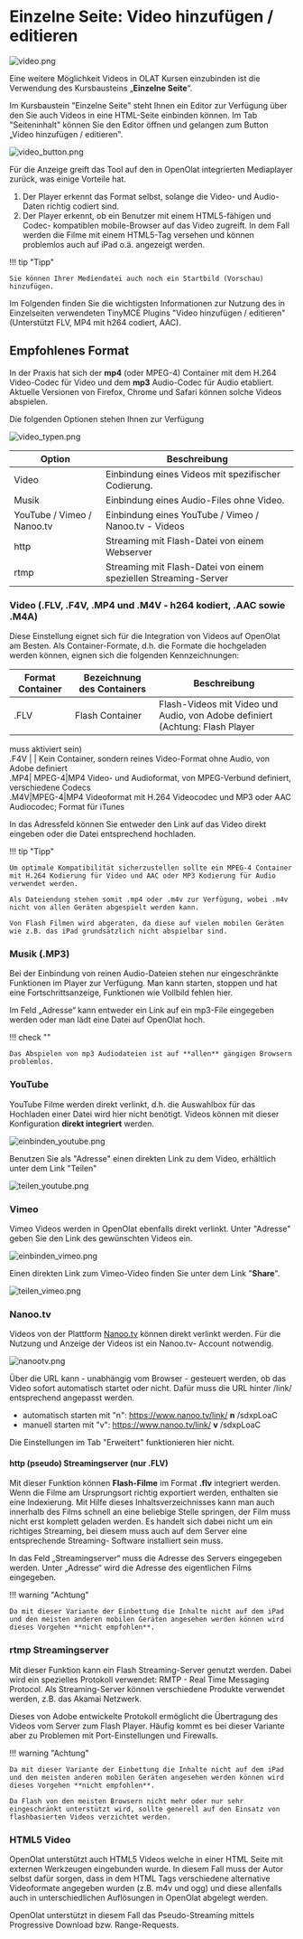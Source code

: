 # Einzelne Seite: Video hinzufügen / editieren

![video.png](assets/add_video.png)

Eine weitere Möglichkeit Videos in OLAT Kursen einzubinden ist die Verwendung
des Kursbausteins „**Einzelne Seite**“.

Im Kursbaustein "Einzelne Seite" steht Ihnen ein Editor zur Verfügung über den
Sie auch Videos in eine HTML-Seite einbinden können. Im Tab "Seiteninhalt"
können Sie den Editor öffnen und gelangen zum Button „Video hinzufügen /
editieren".

![video_button.png](assets/video_button.png)  

Für die Anzeige greift das Tool auf den in OpenOlat integrierten Mediaplayer
zurück, was einige Vorteile hat.  
1. Der Player erkennt das Format selbst, solange die Video- und Audio-Daten
richtig codiert sind.  
2. Der Player erkennt, ob ein Benutzer mit einem HTML5-fähigen und Codec-
kompatiblen mobile-Browser auf das Video zugreift. In dem Fall werden die
Filme mit einem HTML5-Tag versehen und können problemlos auch auf iPad o.ä.
angezeigt werden.  

!!! tip "Tipp"

    Sie können Ihrer Mediendatei auch noch ein Startbild (Vorschau) hinzufügen.

Im Folgenden finden Sie die wichtigsten Informationen zur Nutzung des in
Einzelseiten verwendeten TinyMCE Plugins "Video hinzufügen / editieren"
(Unterstützt FLV, MP4 mit h264 codiert, AAC).

## Empfohlenes Format

In der Praxis hat sich der **mp4** (oder MPEG-4) Container mit dem H.264
Video-Codec für Video und dem **mp3** Audio-Codec für Audio etabliert.
Aktuelle Versionen von Firefox, Chrome und Safari können solche Videos
abspielen.

  

Die folgenden Optionen stehen Ihnen zur Verfügung

![video_typen.png](assets/Video_Audio_Typen_DE.png)

| Option |  Beschreibung  | 
---|---  
Video | Einbindung eines Videos mit spezifischer Codierung.  
Musik | Einbindung eines Audio-Files ohne Video.  
YouTube / Vimeo / Nanoo.tv | Einbindung eines YouTube / Vimeo / Nanoo.tv - Videos  
http | Streaming mit Flash-Datei von einem Webserver  
rtmp | Streaming mit Flash-Datei von einem speziellen Streaming-Server  
  
### Video (.FLV, .F4V, .MP4 und .M4V - h264 kodiert, .AAC sowie .M4A)

Diese Einstellung eignet sich für die Integration von Videos auf OpenOlat am
Besten. Als Container-Formate, d.h. die Formate die hochgeladen werden können,
eignen sich die folgenden Kennzeichnungen:

| Format Container | Bezeichnung des Containers | Beschreibung  | 
| ---|---|---  | 
| .FLV | Flash Container | Flash-Videos mit Video und Audio, von Adobe definiert (Achtung: Flash Player
muss aktiviert sein)  
  .F4V | | Kein Container, sondern reines Video-Format ohne Audio, von Adobe definiert  
  .MP4| MPEG-4|MP4 Video- und Audioformat, von MPEG-Verbund definiert, verschiedene Codecs  
  .M4V|MPEG-4|MP4 Videoformat mit H.264 Videocodec und MP3 oder AAC Audiocodec; Format für iTunes  
  
In das Adressfeld können Sie entweder den Link auf das Video direkt eingeben
oder die Datei entsprechend hochladen.

!!! tip "Tipp"

    Um optimale Kompatibilität sicherzustellen sollte ein MPEG-4 Container mit H.264 Kodierung für Video und AAC oder MP3 Kodierung für Audio verwendet werden. 
    
    Als Dateiendung stehen somit .mp4 oder .m4v zur Verfügung, wobei .m4v nicht von allen Geräten abgespielt werden kann. 
    
    Von Flash Filmen wird abgeraten, da diese auf vielen mobilen Geräten wie z.B. das iPad grundsätzlich nicht abspielbar sind.

### Musik (.MP3)

Bei der Einbindung von reinen Audio-Dateien stehen nur eingeschränkte
Funktionen im Player zur Verfügung. Man kann starten, stoppen und hat eine
Fortschrittsanzeige, Funktionen wie Vollbild fehlen hier. 

Im Feld „Adresse“
kann entweder ein Link auf ein mp3-File eingegeben werden oder man lädt eine
Datei auf OpenOlat hoch. 

!!! check ""

    Das Abspielen von mp3 Audiodateien ist auf **allen** gängigen Browsern problemlos.

### YouTube  

YouTube Filme werden direkt verlinkt, d.h. die Auswahlbox für das Hochladen
einer Datei wird hier nicht benötigt. Videos können mit dieser Konfiguration
**direkt integriert** werden.

![einbinden_youtube.png](assets/youtube_embed_DE.png)  

Benutzen Sie als "Adresse" einen direkten Link zu dem Video, erhältlich unter
dem Link "Teilen"

![teilen_youtube.png](assets/youtube_share.png)

### Vimeo  

Vimeo Videos werden in OpenOlat ebenfalls direkt verlinkt. Unter "Adresse"
geben Sie den Link des gewünschten Videos ein.

![einbinden_vimeo.png](assets/vimeo_embed_DE.png)  

Einen direkten Link zum Vimeo-Video finden Sie unter dem Link "**Share**".  

![teilen_vimeo.png](assets/vimeo_share_DE.png)

### Nanoo.tv

Videos von der Plattform [Nanoo.tv](https://portal.nanoo.tv/) können direkt
verlinkt werden. Für die Nutzung und Anzeige der Videos ist ein Nanoo.tv-
Account notwendig.

![nanootv.png](assets/Nanoo_tv_DE.png)

Über die URL kann - unabhängig vom Browser - gesteuert werden, ob das Video
sofort automatisch startet oder nicht. Dafür muss die URL hinter /link/
entsprechend angepasst werden.

  * automatisch starten mit "n": https://www.nanoo.tv/link/ **n** /sdxpLoaC
  * manuell starten mit "v": https://www.nanoo.tv/link/ **v** /sdxpLoaC

Die Einstellungen im Tab "Erweitert" funktionieren hier nicht.

#### http (pseudo) Streamingserver (nur .FLV)

Mit dieser Funktion können **Flash-Filme** im Format **.flv** integriert werden. Wenn
die Filme am Ursprungsort richtig exportiert werden, enthalten sie eine
Indexierung. Mit Hilfe dieses Inhaltsverzeichnisses kann man auch innerhalb
des Films schnell an eine beliebige Stelle springen, der Film muss nicht erst
komplett geladen werden. Es handelt sich dabei nicht um ein richtiges
Streaming, bei diesem muss auch auf dem Server eine entsprechende Streaming-
Software installiert sein muss.

In das Feld „Streamingserver“ muss die Adresse des Servers eingegeben werden.
Unter „Adresse“ wird die Adresse des eigentlichen Films eingegeben.

!!! warning "Achtung"

    Da mit dieser Variante der Einbettung die Inhalte nicht auf dem iPad und den meisten anderen mobilen Geräten angesehen werden können wird dieses Vorgehen **nicht empfohlen**.

### rtmp Streamingserver

Mit dieser Funktion kann ein Flash Streaming-Server genutzt werden. Dabei wird
ein spezielles Protokoll verwendet: RMTP - Real Time Messaging Protocol. Als
Streaming-Server können verschiedene Produkte verwendet werden, z.B. das
Akamai Netzwerk.

Dieses von Adobe entwickelte Protokoll ermöglicht die Übertragung des Videos
vom Server zum Flash Player. Häufig kommt es bei dieser Variante aber zu
Problemen mit Port-Einstellungen und Firewalls.

!!! warning "Achtung"

    Da mit dieser Variante der Einbettung die Inhalte nicht auf dem iPad und den meisten anderen mobilen Geräten angesehen werden können wird dieses Vorgehen **nicht empfohlen**.

    Da Flash von den meisten Browsern nicht mehr oder nur sehr eingeschränkt unterstützt wird, sollte generell auf den Einsatz von flashbasierten Videos verzichtet werden.

### HTML5 Video

OpenOlat unterstützt auch HTML5 Videos welche in einer HTML Seite mit externen
Werkzeugen eingebunden wurde. In diesem Fall muss der Autor selbst dafür
sorgen, dass in dem HTML Tags verschiedene alternative Videoformate angegeben
wurden (z.B. m4v und ogg) und diese allenfalls auch in unterschiedlichen
Auflösungen in OpenOlat abgelegt werden.

OpenOlat unterstützt in diesem Fall das Pseudo-Streaming mittels Progressive
Download bzw. Range-Requests.  
